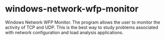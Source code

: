 # windows-network-wfp-monitor
Windows Network WFP Monitor. The program allows the user to monitor the activity of TCP and UDP. This is the best way to study problems associated with network configuration and load analysis applications. 
